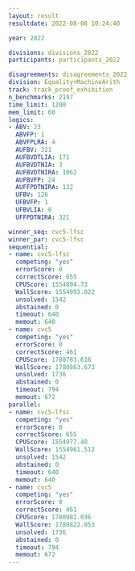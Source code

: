 ```yaml
---
layout: result
resultdate: 2022-08-08 10:24:40

year: 2022

divisions: divisions_2022
participants: participants_2022

disagreements: disagreements_2022
division: Equality+MachineArith
track: track_proof_exhibition
n_benchmarks: 2197
time_limit: 1200
mem_limit: 60
logics:
- ABV: 23
  ABVFP: 1
  ABVFPLRA: 4
  AUFBV: 321
  AUFBVDTLIA: 171
  AUFBVDTNIA: 3
  AUFBVDTNIRA: 1062
  AUFBVFP: 24
  AUFFPDTNIRA: 132
  UFBV: 126
  UFBVFP: 1
  UFBVLIA: 8
  UFFPDTNIRA: 321

winner_seq: cvc5-lfsc
winner_par: cvc5-lfsc
sequential:
- name: cvc5-lfsc
  competing: "yes"
  errorScore: 0
  correctScore: 655
  CPUScore: 1554804.73
  WallScore: 1554993.022
  unsolved: 1542
  abstained: 0
  timeout: 640
  memout: 640
- name: cvc5
  competing: "yes"
  errorScore: 0
  correctScore: 461
  CPUScore: 1780783.616
  WallScore: 1780863.673
  unsolved: 1736
  abstained: 0
  timeout: 794
  memout: 672
parallel:
- name: cvc5-lfsc
  competing: "yes"
  errorScore: 0
  correctScore: 655
  CPUScore: 1554977.48
  WallScore: 1554961.512
  unsolved: 1542
  abstained: 0
  timeout: 640
  memout: 640
- name: cvc5
  competing: "yes"
  errorScore: 0
  correctScore: 461
  CPUScore: 1780981.036
  WallScore: 1780822.053
  unsolved: 1736
  abstained: 0
  timeout: 794
  memout: 672
---
```

